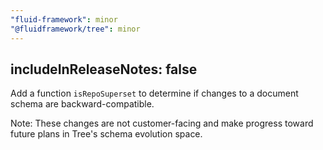 ```yaml
---
"fluid-framework": minor
"@fluidframework/tree": minor
---
```

includeInReleaseNotes: false
---

Add a function `isRepoSuperset` to determine if changes to a document schema are backward-compatible.

Note: These changes are not customer-facing and make progress toward future plans in Tree's schema evolution space.
